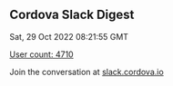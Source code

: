 ## Cordova Slack Digest
Sat, 29 Oct 2022 08:21:55 GMT

[User count: 4710](https://cordova.slack.com/)


Join the conversation at [slack.cordova.io](http://slack.cordova.io/)
